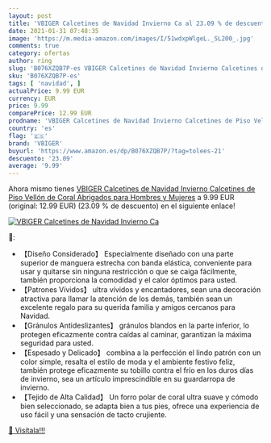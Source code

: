 ```yaml
---
layout: post
title: 'VBIGER Calcetines de Navidad Invierno Ca al 23.09 % de descuento'
date: 2021-01-31 07:48:35
image: 'https://m.media-amazon.com/images/I/51wdxpWlgeL._SL200_.jpg'
comments: true
category: ofertas
author: ring
slug: 'B076XZQB7P-es VBIGER Calcetines de Navidad Invierno Calcetines de Piso...'
sku: 'B076XZQB7P-es'
tags: [ 'navidad', ]
actualPrice: 9.99 EUR
currency: EUR
price: 9.99
comparePrice: 12.99 EUR
prodname: 'VBIGER Calcetines de Navidad Invierno Calcetines de Piso Vellón de Coral Abrigados para Hombres y Mujeres'
country: 'es'
flag: '🇪🇸'
brand: 'VBIGER'
buyurl: 'https://www.amazon.es/dp/B076XZQB7P/?tag=tolees-21'
descuento: '23.09'
average: '9.99'
---
```


Ahora mismo tienes [VBIGER Calcetines de Navidad Invierno Calcetines de Piso Vellón de Coral Abrigados para Hombres y Mujeres](https://www.amazon.es/dp/B076XZQB7P/?tag=tolees-21) a 9.99 EUR (original: 12.99 EUR) (23.09 %  de descuento) en el siguiente enlace!

[![VBIGER Calcetines de Navidad Invierno Ca](https://m.media-amazon.com/images/I/51wdxpWlgeL._SL200_.jpg)](https://www.amazon.es/dp/B076XZQB7P/?tag=tolees-21)

🔎:

- 【Diseño Considerado】 Especialmente diseñado con una parte superior de manguera estrecha con banda elástica, conveniente para usar y quitarse sin ninguna restricción o que se caiga fácilmente, también proporciona la comodidad y el calor óptimos para usted.
- 【Patrones Vívidos】 ultra vívidos y encantadores, sean una decoración atractiva para llamar la atención de los demás, también sean un excelente regalo para su querida familia y amigos cercanos para Navidad.
- 【Gránulos Antideslizantes】 gránulos blandos en la parte inferior, lo protegen eficazmente contra caídas al caminar, garantizan la máxima seguridad para usted.
- 【Espesado y Delicado】 combina a la perfección el lindo patrón con un color simple, resalta el estilo de moda y el ambiente festivo feliz, también protege eficazmente su tobillo contra el frío en los duros días de invierno, sea un artículo imprescindible en su guardarropa de invierno.
- 【Tejido de Alta Calidad】 Un forro polar de coral ultra suave y cómodo bien seleccionado, se adapta bien a tus pies, ofrece una experiencia de uso fácil y una sensación de tacto crujiente.

[🛒 Visítala!!!](https://www.amazon.es/dp/B076XZQB7P/?tag=tolees-21)
